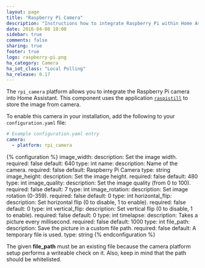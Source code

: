 ```yaml
---
layout: page
title: "Raspberry Pi Camera"
description: "Instructions how to integrate Raspberry Pi within Home Assistant."
date: 2016-04-08 10:00
sidebar: true
comments: false
sharing: true
footer: true
logo: raspberry-pi.png
ha_category: Camera
ha_iot_class: "Local Polling"
ha_release: 0.17
---
```



The `rpi_camera` platform allows you to integrate the Raspberry Pi camera into Home Assistant. This component uses the application [`raspistill`](https://www.raspberrypi.org/documentation/usage/camera/raspicam/raspistill.md) to store the image from camera.

To enable this camera in your installation, add the following to your `configuration.yaml` file:

```yaml
# Example configuration.yaml entry
camera:
  - platform: rpi_camera
```

{% configuration %}
image_width:
  description: Set the image width.
  required: false
  default: 640
  type: int
name:
  description: Name of the camera.
  required: false
  default: Raspberry Pi Camera
  type: string
image_height:
  description: Set the image height.
  required: false
  default: 480
  type: int
image_quality:
  description: Set the image quality (from 0 to 100).
  required: false
  default: 7
  type: int
image_rotation:
  description: Set image rotation (0-359).
  required: false
  default: 0
  type: int
horizontal_flip:
  description: Set horizontal flip (0 to disable, 1 to enable).
  required: false
  default: 0
  type: int
vertical_flip:
  description: Set vertical flip (0 to disable, 1 to enable).
  required: false
  default: 0
  type: int
timelapse:
  description: Takes a picture every millisecond.
  required: false
  default: 1000
  type: int
file_path:
  description: Save the picture in a custom file path.
  required: false
  default: A temporary file is used.
  type: string
{% endconfiguration %}
 
The given **file_path** must be an existing file because the camera platform setup performs a writeable check on it. Also, keep in mind that the path should be whitelisted.

